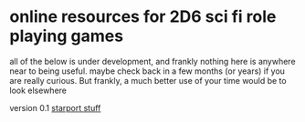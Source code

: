 # online resources for 2D6 sci fi role playing games
all of the below is under development, and frankly nothing here is anywhere near to being useful. maybe check back in a few months (or years) if you are really curious. But frankly, a much better use of your time would be to look elsewhere

version 0.1
[starport stuff](https://uk-matt.github.io/rnd-ships-with-dup.html)
